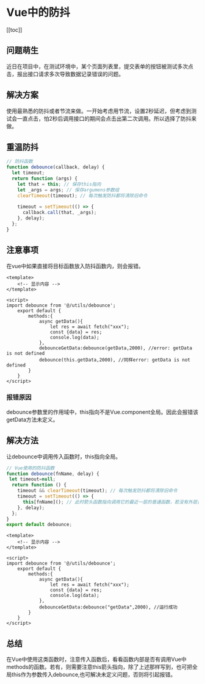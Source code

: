 
# Vue中的防抖
[[toc]]
## 问题萌生

  近日在项目中，在测试环境中，某个页面列表里，提交表单的按钮被测试多次点击，报出接口请求多次导致数据记录错误的问题。



## 解决方案

  使用最熟悉的防抖或者节流来做。一开始考虑用节流，设置2秒延迟，但考虑到测试会一直点击，怕2秒后调用接口的期间会点击出第二次调用。所以选择了防抖来做。

## 重温防抖

```js
// 防抖函数
function debounce(callback, delay) {
  let timeout;
  return function (args) {
    let that = this; // 保存this指向
    let _args = args; // 保存argumens参数组
    clearTimeout(timeout); // 每次触发防抖都将清除旧命令
    
    timeout = setTimeout(() => {
      callback.call(that, _args);
    }, delay);
  };
}

```



## 注意事项

  在vue中如果直接将目标函数放入防抖函数内，则会报错。

```Vue
<template>
	<!-- 显示内容 -->
</template>

<script>
import debounce from '@/utils/debounce';
    export default {
        methods:{
            async getData(){
                let res = await fetch("xxx");
                const {data} = res;
                console.log(data);
            },
            debounceGetData:debounce(getData,2000), //error: getData is not defined
            debounce(this.getData,2000), //同样error: getData is not defined
        }
    }
</script>
```

###   报错原因

  debounce参数里的作用域中，this指向不是Vue.component全局。因此会报错该getData方法未定义。



## 解决方法

  让debounce中调用传入函数时，this指向全局。

```js
// Vue使用的防抖函数
function debounce(fnName, delay) {
 let timeout=null;
  return function () {
    timeout && clearTimeout(timeout); // 每次触发防抖都将清除旧命令
    timeout = setTimeout(() => {
      this[fnName](); // 此时箭头函数指向调用它的最近一层的普通函数，若没有外层普通函数。则指向全局对象(Vue.component)
    }, delay);
  };
}
export default debounce;

```

```vue
<template>
	<!-- 显示内容 -->
</template>

<script>
import debounce from '@/utils/debounce';
    export default {
        methods:{
            async getData(){
                let res = await fetch("xxx");
                const {data} = res;
                console.log(data);
            },
            debounceGetData:debounce("getData",2000), //运行成功
        }
    }
</script>
```



## 总结

  在Vue中使用这类函数时，注意传入函数后，看看函数内部是否有调用Vue中methods的函数。若有，则需要注意this箭头指向，除了上述那样写到，也可把全局this作为参数传入debounce,也可解决未定义问题，否则将引起报错。
